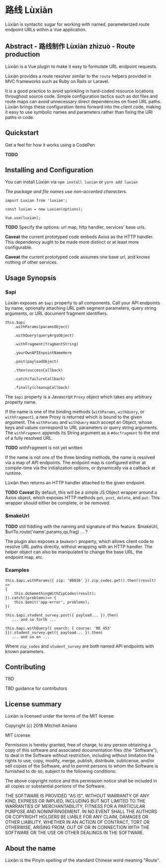 # 路线 Lùxiàn


Lùxiàn is syntactic sugar for working with named, parameterized route endpoint URLs within a Vue application.

## Abstract - 路线制作 Lùxiàn zhìzuò - Route production

Lùxiàn is a Vue plugin to make it easy to formulate URL endpoint requests.

Lùxiàn provides a route resolver similar to the `route` helpers provided in MVC
frameworks such as Ruby on Rails or Laravel.

It is a good practice to avoid sprinkling in hard-coded resource
locations throughout source code.  Simple configuration tactics such as
dot files and route maps can avoid unnecessary direct dependencies
on fixed URL paths. Lùxiàn brings these configuration items forward
into the client code, making it easy to use symbolic names and
parameters rather than fixing the URI paths in code.


## Quickstart

Get a feel for how it works using a CodePen

**TODO**



## Installing and Configuration

You can install Lùxiàn via `npm install luxian` or `yarn add luxian`

*The package and file names use non-accented characters.*

```
import Luxian from 'luxian';

const luxian = new Luxian(options);

Vue.use(luxian);
```

**TODO** Specify the options: url map, http handler, services' base urls.

**Caveat** the current prototyped code embeds Axios as the HTTP handler.  This dependency aught to be made more distinct or at least more configurable.

**Caveat** the current prototyped code assumes one base url, and knows nothing of other services.

## Usage Synopsis

### $api

Lùxiàn exposes an `$api` property to all components. Call your API
endpoints by name, optionally attaching URL path segment parameters,
query string arguments, or URL document fragment identifiers.

```
this.$api
    .withParams(paramsObject)

    .withQuery(queryArgsObject)

    .withFragment(fragmentString)

    .yourOwnAPIEnpointNameHere

    .post(payloadObject)

    .then(successCallback)

    .catch(failureCallback)

    .finally(cleanupCallback)
```

The `$api` property is a Javascript `Proxy` object which takes any
arbitrary property name.

If the name is one of the binding methods (`withParams`, `withQuery`,
or `withFragment`), a new Proxy is returned which is bound to the given argument.
The `withParams` and `withQuery` each accept an Object, whose keys and
values correspond to URL parameters or query string arguments.
The `withFragment` appends its String argument as a `#docfragment` to
the end of a fully resolved URL.

**TODO** withFragment is not yet written

If the name is not one of the three binding methods, the name is
resolved via a map of API endpoints. The endpoint map is configured
either at compile-time via the initialization options, or dynamically
via a callback at runtime.

Lùxiàn then returns an HTTP handler attached to the given endpoint.

**TODO** **Caveat** By default, this will be a simple JS Object wrapper around a Axios object,
which exposes HTTP methods `get`, `post`, `delete`, and `put`. This
wrapper should either be complete, or be removed.

### $makeUrl

**TODO** still fiddling with the naming and signature of this feature.
$makeUrl, $urlTo.route('name',params,qs,frag) ... ?

The plugin also exposes a `$makeUrl` property, which allows client code
to resolve URL paths directly, without wrapping with an HTTP handler.
The helper object can also be manipulated to change the base URL, the
endpoint map, etc.


### Examples

```
this.$api.withParams({ zip: '08816' }).zip_codes.get().then((result) =>
{
    this.doSomethingWithZipCodes(result);
}).catch((problems)=> {
    this.$emit('app-error', problems);
})
```

```
this.$api.student_survey.post({ payload... }).then( 
   ... and so forth ...

this.$api.withQuery({ search: { course: 'NE 453' }}).student_survey.get({ payload... }).then( 
   ... and so on ...
```

Where `zip_codes` and `student_survey` are both named API endpoints with
known parameters.


## Contributing

TBD

TBD guidance for contributors

## License summary

Lùxiàn is licensed under the terms of the MIT license:

Copyright (c) 2018 Mitchell Amiano

MIT License

Permission is hereby granted, free of charge, to any person obtaining a copy
of this software and associated documentation files (the "Software"), to deal
in the Software without restriction, including without limitation the rights
to use, copy, modify, merge, publish, distribute, sublicense, and/or sell
copies of the Software, and to permit persons to whom the Software is
furnished to do so, subject to the following conditions:

The above copyright notice and this permission notice shall be included in all
copies or substantial portions of the Software.

THE SOFTWARE IS PROVIDED "AS IS", WITHOUT WARRANTY OF ANY KIND, EXPRESS OR
IMPLIED, INCLUDING BUT NOT LIMITED TO THE WARRANTIES OF MERCHANTABILITY,
FITNESS FOR A PARTICULAR PURPOSE AND NONINFRINGEMENT. IN NO EVENT SHALL THE
AUTHORS OR COPYRIGHT HOLDERS BE LIABLE FOR ANY CLAIM, DAMAGES OR OTHER
LIABILITY, WHETHER IN AN ACTION OF CONTRACT, TORT OR OTHERWISE, ARISING FROM,
OUT OF OR IN CONNECTION WITH THE SOFTWARE OR THE USE OR OTHER DEALINGS IN THE
SOFTWARE.

## About the name

Lùxiàn is the Pinyin spelling of the standard Chinese word meaning "Route".
